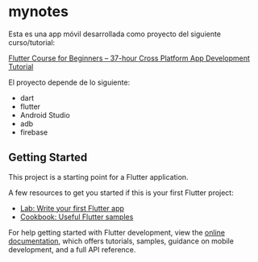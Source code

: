 # mynotes

Esta es una app móvil desarrollada como proyecto del siguiente curso/tutorial:

[Flutter Course for Beginners – 37-hour Cross Platform App Development Tutorial](https://www.youtube.com/watch?v=VPvVD8t02U8)

El proyecto depende de lo siguiente:
* dart
* flutter
* Android Studio
* adb
* firebase

## Getting Started

This project is a starting point for a Flutter application.

A few resources to get you started if this is your first Flutter project:

- [Lab: Write your first Flutter app](https://docs.flutter.dev/get-started/codelab)
- [Cookbook: Useful Flutter samples](https://docs.flutter.dev/cookbook)

For help getting started with Flutter development, view the
[online documentation](https://docs.flutter.dev/), which offers tutorials,
samples, guidance on mobile development, and a full API reference.
